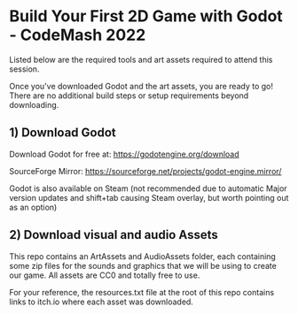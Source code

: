 # Build Your First 2D Game with Godot - CodeMash 2022

Listed below are the required tools and art assets required to attend this session.

Once you've downloaded Godot and the art assets, you are ready to go! There are no additional build steps or setup requirements beyond downloading.

## 1) Download Godot
Download Godot for free at: https://godotengine.org/download

SourceForge Mirror: https://sourceforge.net/projects/godot-engine.mirror/

Godot is also available on Steam (not recommended due to automatic Major version updates and shift+tab causing Steam overlay, but worth pointing out as an option)

## 2) Download visual and audio Assets
This repo contains an ArtAssets and AudioAssets folder, each containing some zip files for the sounds and graphics that we will be using to create our game. All assets are CC0 and totally free to use.

For your reference, the resources.txt file at the root of this repo contains links to itch.io where each asset was downloaded.
